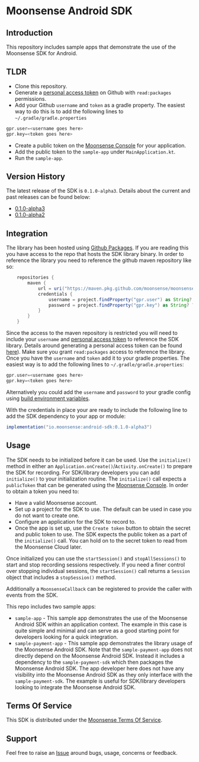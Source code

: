 # Moonsense Android SDK

## Introduction

This repository includes sample apps that demonstrate the use of the Moonsense SDK for Android.

## TLDR

- Clone this repository.
- Generate a [personal access token](https://docs.github.com/en/github/authenticating-to-github/keeping-your-account-and-data-secure/creating-a-personal-access-token) on Github with `read:packages` permissions.
- Add your Github `username` and `token` as a gradle property. The easiest way to do this is to add the following lines to `~/.gradle/gradle.properties`
```gradle
gpr.user=<username goes here>
gpr.key=<token goes here>
```
- Create a public token on the [Moonsense Console](https://console.moonsense.cloud/) for your application.
- Add the public token to the `sample-app` under `MainApplication.kt`.
- Run the `sample-app`.

## Version History

The latest release of the SDK is `0.1.0-alpha3`. Details about the current and past releases can be found below:

- [0.1.0-alpha3](https://github.com/moonsense/moonsense-android-sdk/releases/tag/0.1.0-alpha3)
- [0.1.0-alpha2](https://github.com/moonsense/moonsense-android-sdk/releases/tag/0.1.0-alpha2)

## Integration

The library has been hosted using [Github Packages](https://github.com/features/packages). If you are reading this you have access to the repo that hosts the SDK library binary. In order to reference the library you need to reference the github maven repository like so:

```gradle
    repositories {
        maven {
            url = uri("https://maven.pkg.github.com/moonsense/moonsense-android-sdk")
            credentials {
                username = project.findProperty("gpr.user") as String? ?: System.getenv("USERNAME")
                password = project.findProperty("gpr.key") as String? ?: System.getenv("TOKEN")
            }
        }
    }
```

Since the access to the maven repository is restricted you will need to include your `username` and [personal access token](https://docs.github.com/en/github/authenticating-to-github/keeping-your-account-and-data-secure/creating-a-personal-access-token) to reference the SDK library. Details around generating a personal access token can be found [here](https://docs.github.com/en/github/authenticating-to-github/keeping-your-account-and-data-secure/creating-a-personal-access-token)). Make sure you grant `read:packages` access to reference the library. Once you have the `username` and `token` add it to your gradle properties. The easiest way is to add the following lines to `~/.gradle/gradle.properties`:

```gradle
gpr.user=<username goes here>
gpr.key=<token goes here>
```

Alternatively you could add the `username` and `password` to your gradle config using [build environment variables](https://docs.gradle.org/current/userguide/build_environment.html). 

With the credentials in place your are ready to include the following line to add the SDK dependency to your app or module:


```gradle
implementation("io.moonsense:android-sdk:0.1.0-alpha3")
```

## Usage

The SDK needs to be initialized before it can be used. Use the `initialize()` method in either an `Application.onCreate()`/`Activity.onCreate()` to prepare the SDK for recording. For SDK/library developers you can add `initialize()` to your initialization routine. The `initialize()` call expects a `publicToken` that can be generated using the [Moonsense Console](https://console.moonsense.cloud/). In order to obtain a token you need to:

- Have a valid Moonsense account.
- Set up a project for the SDK to use. The default can be used in case you do not want to create one.
- Configure an application for the SDK to record to.
- Once the app is set up, use the `Create token` button to obtain the secret and public token to use. The SDK expects the public token as a part of the `initialize()` call. You can hold on to the secret token to read from the Moonsense Cloud later.

Once initialized you can use the `startSession()` and `stopAllSessions()` to start and stop recording sessions respectively. If you need a finer control over stopping individual sessions, the `startSession()` call returns a `Session` object that includes a `stopSession()` method.

Additionally a `MoonsenseCallback` can be registered to provide the caller with events from the SDK.

This repo includes two sample apps:

- `sample-app` - This sample app demonstrates the use of the Moonsense Android SDK within an application context. The example in this case is quite simple and minimal and can serve as a good starting point for developers looking for a quick integration.
- `sample-payment-app` - This sample app demonstrates the library usage of the Moonsense Android SDK. Note that the `sample-payment-app` does not directly depend on the Moonsense Android SDK. Instead it includes a dependency to the `sample-payment-sdk` which then packages the Moonsense Android SDK. The app developer here does not have any visibility into the Moonsense Android SDK as they only interface with the `sample-payment-sdk`. The example is useful for SDK/library developers looking to integrate the Moonsense Android SDK.

## Terms Of Service

This SDK is distributed under the [Moonsense Terms Of Service](https://www.moonsense.io/terms-of-service).

## Support

Feel free to raise an [Issue](https://github.com/moonsense/moonsense-android-sdk/issues) around bugs, usage, concerns or feedback.
